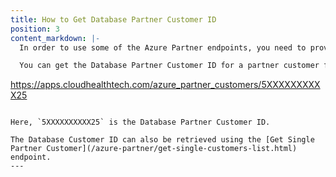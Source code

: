 ```yaml
---
title: How to Get Database Partner Customer ID
position: 3
content_markdown: |-
  In order to use some of the Azure Partner endpoints, you need to provide the `db_partner_customer_id`. CloudHealth generates a unique ID for each partner customer.

  You can get the Database Partner Customer ID for a partner customer from the CloudHealth Platform. From the left menu, go to **Setup > Accounts > Azure Partner Customers** and open the partner customer. The database ID of the partner customer appears in the browser URL. Here's an example URL:
  ```
  https://apps.cloudhealthtech.com/azure_partner_customers/5XXXXXXXXXX25
  ```

  Here, `5XXXXXXXXXX25` is the Database Partner Customer ID.

  The Database Customer ID can also be retrieved using the [Get Single Partner Customer](/azure-partner/get-single-customers-list.html) endpoint.
---
```

